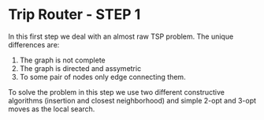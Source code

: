 # Trip Router - STEP 1

In this first step we deal with an almost raw TSP problem. The unique differences are: 

1. The graph is not complete
2. The graph is directed and assymetric
3. To some pair of nodes only edge connecting them.

To solve the problem in this step we use two different constructive algorithms (insertion and closest neighborhood) and simple 2-opt and 3-opt moves as the local search.
